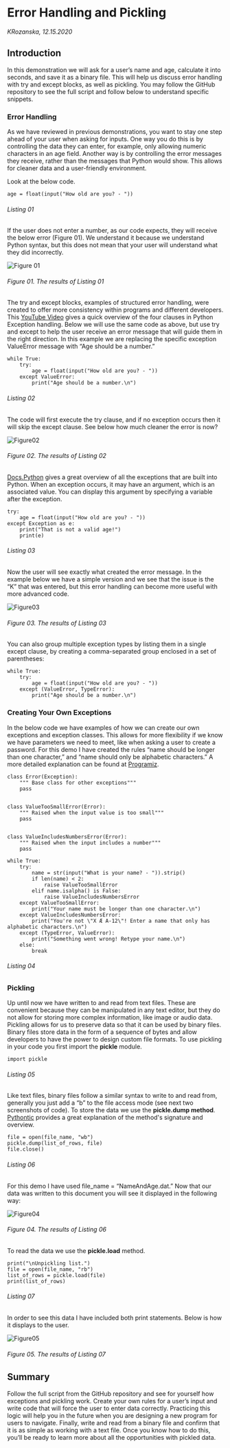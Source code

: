 # Error Handling and Pickling
*KRozanska, 12.15.2020*

## Introduction 
In this demonstration we will ask for a user’s name and age, calculate it into seconds, and save it as a binary file. This will help us discuss error handling with try and except blocks, as well as pickling. You may follow the GitHub repository to see the full script and follow below to understand specific snippets.

### Error Handling
As we have reviewed in previous demonstrations, you want to stay one step ahead of your user when asking for inputs. One way you do this is by controlling the data they can enter, for example, only allowing numeric characters in an age field. Another way is by controlling the error messages they receive, rather than the messages that Python would show. This allows for cleaner data and a user-friendly environment. 

Look at the below code.
```
age = float(input("How old are you? - "))
```
###### Listing 01

If the user does not enter a number, as our code expects, they will receive the below error (Figure 01). We understand it because we understand Python syntax, but this does not mean that your user will understand what they did incorrectly.

![Figure 01](https://kasiapaloma.github.io/IntroToProg-Python-Mod07/DocImage01.png "Figure 01")
###### Figure 01. The results of Listing 01
 
The try and except blocks, examples of structured error handling, were created to offer more consistency within programs and different developers. This [YouTube Video](https://www.youtube.com/watch?v=nlCKrKGHSSk) gives a quick overview of the four clauses in Python Exception handling. Below we will use the same code as above, but use try and except to help the user receive an error message that will guide them in the right direction. In this example we are replacing the specific exception ValueError message with “Age should be a number.”
```
while True:
    try:
        age = float(input("How old are you? - "))
    except ValueError:
        print("Age should be a number.\n")
```
###### Listing 02
The code will first execute the try clause, and if no exception occurs then it will skip the except clause. See below how much cleaner the error is now?

![Figure02](https://kasiapaloma.github.io/IntroToProg-Python-Mod07/DocImage02.png "Figure 02")
###### Figure 02. The results of Listing 02

[Docs.Python](https://docs.python.org/3/library/exceptions.html) gives a great overview of all the exceptions that are built into Python. When an exception occurs, it may have an argument, which is an associated value. You can display this argument by specifying a variable after the exception. 
```
try:
    age = float(input("How old are you? - "))
except Exception as e:
    print("That is not a valid age!")
    print(e)
```
###### Listing 03
Now the user will see exactly what created the error message. In the example below we have a simple version and we see that the issue is the “K” that was entered, but this error handling can become more useful with more advanced code. 

![Figure03](https://kasiapaloma.github.io/IntroToProg-Python-Mod07/DocImage03.png "Figure 03")
###### Figure 03. The results of Listing 03
 
You can also group multiple exception types by listing them in a single except clause, by creating a comma-separated group enclosed in a set of parentheses:
```
while True:
    try:
        age = float(input("How old are you? - "))
    except (ValueError, TypeError):
        print("Age should be a number.\n")
```
### Creating Your Own Exceptions
In the below code we have examples of how we can create our own exceptions and exception classes. This allows for more flexibility if we know we have parameters we need to meet, like when asking a user to create a password. For this demo I have created the rules “name should be longer than one character,” and “name should only be alphabetic characters.” A more detailed explanation can be found at [Programiz](https://www.programiz.com/python-programming/user-defined-exception). 
```
class Error(Exception):
    """ Base class for other exceptions"""
    pass


class ValueTooSmallError(Error):
    """ Raised when the input value is too small"""
    pass


class ValueIncludesNumbersError(Error):
    """ Raised when the input includes a number"""
    pass

while True:
    try:
        name = str(input("What is your name? - ")).strip()
        if len(name) < 2:
            raise ValueTooSmallError
        elif name.isalpha() is False:
            raise ValueIncludesNumbersError
    except ValueTooSmallError:
        print("Your name must be longer than one character.\n")
    except ValueIncludesNumbersError:
        print("You're not \"X Æ A-12\"! Enter a name that only has alphabetic characters.\n")
    except (TypeError, ValueError):
        print("Something went wrong! Retype your name.\n")
    else:
        break
```
###### Listing 04
### Pickling
Up until now we have written to and read from text files. These are convenient because they can be manipulated in any text editor, but they do not allow for storing more complex information, like image or audio data. Pickling allows for us to preserve data so that it can be used by binary files. Binary files store data in the form of a sequence of bytes and allow developers to have the power to design custom file formats. To use pickling in your code you first import the **pickle** module.
```
import pickle
```
###### Listing 05
Like text files, binary files follow a similar syntax to write to and read from, generally you just add a “b” to the file access mode (see next two screenshots of code). To store the data we use the **pickle.dump method**. [Pythontic](https://pythontic.com/modules/pickle/dumps) provides a great explanation of the method's signature and overview.
```
file = open(file_name, "wb")
pickle.dump(list_of_rows, file)
file.close()
```
###### Listing 06
For this demo I have used file_name = “NameAndAge.dat.” Now that our data was written to this document you will see it displayed in the following way:

![Figure04](https://kasiapaloma.github.io/IntroToProg-Python-Mod07/DocImage04.png "Figure 04")
###### Figure 04. The results of Listing 06

To read the data we use the **pickle.load** method. 
```
print("\nUnpickling list.")
file = open(file_name, "rb")
list_of_rows = pickle.load(file)
print(list_of_rows)
```
###### Listing 07
In order to see this data I have included both print statements. Below is how it displays to the user.

![Figure05](https://kasiapaloma.github.io/IntroToProg-Python-Mod07/DocImage05.png "Figure 05")
###### Figure 05. The results of Listing 07

## Summary
Follow the full script from the GitHub repository and see for yourself how exceptions and pickling work. Create your own rules for a user’s input and write code that will force the user to enter data correctly. Practicing this logic will help you in the future when you are designing a new program for users to navigate. Finally, write and read from a binary file and confirm that it is as simple as working with a text file. Once you know how to do this, you’ll be ready to learn more about all the opportunities with pickled data.
